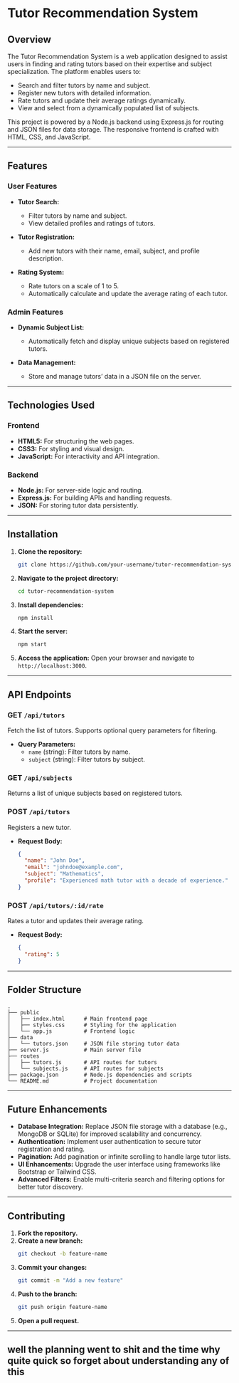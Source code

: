 # Tutor Recommendation System

## Overview
The Tutor Recommendation System is a web application designed to assist users in finding and rating tutors based on their expertise and subject specialization. The platform enables users to:

- Search and filter tutors by name and subject.
- Register new tutors with detailed information.
- Rate tutors and update their average ratings dynamically.
- View and select from a dynamically populated list of subjects.

This project is powered by a Node.js backend using Express.js for routing and JSON files for data storage. The responsive frontend is crafted with HTML, CSS, and JavaScript.

---

## Features

### User Features
- **Tutor Search:**
  - Filter tutors by name and subject.
  - View detailed profiles and ratings of tutors.

- **Tutor Registration:**
  - Add new tutors with their name, email, subject, and profile description.

- **Rating System:**
  - Rate tutors on a scale of 1 to 5.
  - Automatically calculate and update the average rating of each tutor.

### Admin Features
- **Dynamic Subject List:**
  - Automatically fetch and display unique subjects based on registered tutors.

- **Data Management:**
  - Store and manage tutors’ data in a JSON file on the server.

---

## Technologies Used

### Frontend
- **HTML5:** For structuring the web pages.
- **CSS3:** For styling and visual design.
- **JavaScript:** For interactivity and API integration.

### Backend
- **Node.js:** For server-side logic and routing.
- **Express.js:** For building APIs and handling requests.
- **JSON:** For storing tutor data persistently.

---

## Installation

1. **Clone the repository:**
   ```bash
   git clone https://github.com/your-username/tutor-recommendation-system.git
   ```

2. **Navigate to the project directory:**
   ```bash
   cd tutor-recommendation-system
   ```

3. **Install dependencies:**
   ```bash
   npm install
   ```

4. **Start the server:**
   ```bash
   npm start
   ```

5. **Access the application:**
   Open your browser and navigate to `http://localhost:3000`.

---

## API Endpoints

### GET `/api/tutors`
Fetch the list of tutors. Supports optional query parameters for filtering.
- **Query Parameters:**
  - `name` (string): Filter tutors by name.
  - `subject` (string): Filter tutors by subject.

### GET `/api/subjects`
Returns a list of unique subjects based on registered tutors.

### POST `/api/tutors`
Registers a new tutor.
- **Request Body:**
  ```json
  {
    "name": "John Doe",
    "email": "johndoe@example.com",
    "subject": "Mathematics",
    "profile": "Experienced math tutor with a decade of experience."
  }
  ```

### POST `/api/tutors/:id/rate`
Rates a tutor and updates their average rating.
- **Request Body:**
  ```json
  {
    "rating": 5
  }
  ```

---

## Folder Structure

```
.
├── public
│   ├── index.html      # Main frontend page
│   ├── styles.css      # Styling for the application
│   └── app.js          # Frontend logic
├── data
│   └── tutors.json     # JSON file storing tutor data
├── server.js           # Main server file
├── routes
│   ├── tutors.js       # API routes for tutors
│   └── subjects.js     # API routes for subjects
├── package.json        # Node.js dependencies and scripts
└── README.md           # Project documentation
```

---

## Future Enhancements

- **Database Integration:** Replace JSON file storage with a database (e.g., MongoDB or SQLite) for improved scalability and concurrency.
- **Authentication:** Implement user authentication to secure tutor registration and rating.
- **Pagination:** Add pagination or infinite scrolling to handle large tutor lists.
- **UI Enhancements:** Upgrade the user interface using frameworks like Bootstrap or Tailwind CSS.
- **Advanced Filters:** Enable multi-criteria search and filtering options for better tutor discovery.

---

## Contributing

1. **Fork the repository.**
2. **Create a new branch:**
   ```bash
   git checkout -b feature-name
   ```
3. **Commit your changes:**
   ```bash
   git commit -m "Add a new feature"
   ```
4. **Push to the branch:**
   ```bash
   git push origin feature-name
   ```
5. **Open a pull request.**
---

## well the planning went to shit and the time why quite quick so forget about understanding any of this